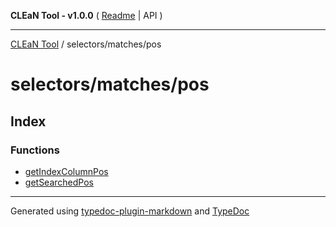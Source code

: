 **CLEaN Tool - v1.0.0** ( [Readme](../../../README.md) \| API )

***

[CLEaN Tool](../../../modules.md) / selectors/matches/pos

# selectors/matches/pos

## Index

### Functions

- [getIndexColumnPos](functions/getIndexColumnPos.md)
- [getSearchedPos](functions/getSearchedPos.md)

***

Generated using [typedoc-plugin-markdown](https://www.npmjs.com/package/typedoc-plugin-markdown) and [TypeDoc](https://typedoc.org/)
